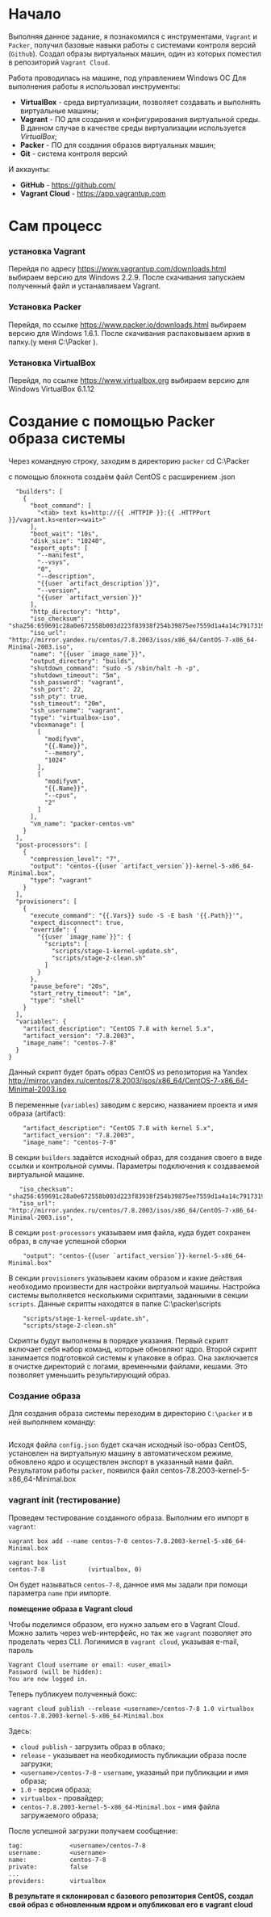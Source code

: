 # **Начало**

Выполняя данное задание, я познакомился  с инструментами, `Vagrant` и `Packer`, получил базовые навыки работы с системами контроля версий (`Github`). 
Создал образы виртуальных машин, один из которых поместил в репозиторий `Vagrant Cloud`.

Работа проводилась на машине, под управлением Windows ОС
Для выполнения работы я использовал инструменты:

- **VirtualBox** - среда виртуализации, позволяет создавать и выполнять виртуальные машины;
- **Vagrant** - ПО для создания и конфигурирования виртуальной среды. В данном случае в качестве среды виртуализации используется *VirtualBox*;
- **Packer** - ПО для создания образов виртуальных машин;
- **Git** - система контроля версий

И аккаунты:

- **GitHub** - https://github.com/
- **Vagrant Cloud** - https://app.vagrantup.com

# **Сам процесс**

### **установка Vagrant**
Перейдя по адресу https://www.vagrantup.com/downloads.html выбираем версию для Windows 2.2.9.
После скачивания запускаем полученный файл и устанавливаем Vagrant.

### **Установка Packer**
Перейдя, по ссылке https://www.packer.io/downloads.html выбираем версию для Windows 1.6.1.
После скачивания распаковываем архив в папку.(у меня C:\Packer ).

### **Установка VirtualBox**
Перейдя, по ссылке https://www.virtualbox.org выбираем версию для Windows VirtualBox 6.1.12

# **Создание с помощью Packer образа системы**
Через командную строку, заходим в директорию `packer`
cd C:\Packer

с помощью блокнота создаём файл CentOS с расширением .json 

```{
  "builders": [
    {
      "boot_command": [
        "<tab> text ks=http://{{ .HTTPIP }}:{{ .HTTPPort }}/vagrant.ks<enter><wait>"
      ],
      "boot_wait": "10s",
      "disk_size": "10240",
      "export_opts": [
        "--manifest",
        "--vsys",
        "0",
        "--description",
        "{{user `artifact_description`}}",
        "--version",
        "{{user `artifact_version`}}"
      ],
      "http_directory": "http",
      "iso_checksum": "sha256:659691c28a0e672558b003d223f83938f254b39875ee7559d1a4a14c79173193",
      "iso_url": "http://mirror.yandex.ru/centos/7.8.2003/isos/x86_64/CentOS-7-x86_64-Minimal-2003.iso",
      "name": "{{user `image_name`}}",
      "output_directory": "builds",
      "shutdown_command": "sudo -S /sbin/halt -h -p",
      "shutdown_timeout": "5m",
      "ssh_password": "vagrant",
      "ssh_port": 22,
      "ssh_pty": true,
      "ssh_timeout": "20m",
      "ssh_username": "vagrant",
      "type": "virtualbox-iso",
      "vboxmanage": [
        [
          "modifyvm",
          "{{.Name}}",
          "--memory",
          "1024"
        ],
        [
          "modifyvm",
          "{{.Name}}",
          "--cpus",
          "2"
        ]
      ],
      "vm_name": "packer-centos-vm"
    }
  ],
  "post-processors": [
    {
      "compression_level": "7",
      "output": "centos-{{user `artifact_version`}}-kernel-5-x86_64-Minimal.box",
      "type": "vagrant"
    }
  ],
  "provisioners": [
    {
      "execute_command": "{{.Vars}} sudo -S -E bash '{{.Path}}'",
      "expect_disconnect": true,
      "override": {
        "{{user `image_name`}}": {
          "scripts": [
            "scripts/stage-1-kernel-update.sh",
            "scripts/stage-2-clean.sh"
          ]
        }
      },
      "pause_before": "20s",
      "start_retry_timeout": "1m",
      "type": "shell"
    }
  ],
  "variables": {
    "artifact_description": "CentOS 7.8 with kernel 5.x",
    "artifact_version": "7.8.2003",
    "image_name": "centos-7-8"
  }
}
```
Данный скрипт будет брать образ CentOS из репозитория на Yandex
http://mirror.yandex.ru/centos/7.8.2003/isos/x86_64/CentOS-7-x86_64-Minimal-2003.iso

В переменные (`variables`) заводим с версию, названием проекта и имя образа (artifact):
```
    "artifact_description": "CentOS 7.8 with kernel 5.x",
    "artifact_version": "7.8.2003",
    "image_name": "centos-7-8"
```

В секции `builders` задаётся исходный образ, для создания своего в виде ссылки и контрольной суммы. Параметры подключения к создаваемой виртуальной машине.

```
   "iso_checksum": "sha256:659691c28a0e672558b003d223f83938f254b39875ee7559d1a4a14c79173193",
   "iso_url": "http://mirror.yandex.ru/centos/7.8.2003/isos/x86_64/CentOS-7-x86_64-Minimal-2003.iso",
```
В секции `post-processors` указываем имя файла, куда будет сохранен образ, в случае успешной сборки

```
    "output": "centos-{{user `artifact_version`}}-kernel-5-x86_64-Minimal.box"
```

В секции `provisioners` указываем каким образом и какие действия необходимо произвести для настройки виртуальой машины. 
Настройка системы выполняется несколькими скриптами, заданными в секции `scripts`. 
Данные скрипты находятся в папке С:\packer\scripts


        "scripts/stage-1-kernel-update.sh",
        "scripts/stage-2-clean.sh"

Скрипты будут выполнены в порядке указания. Первый скрипт включает себя набор команд, которые обновляют ядро. 
Второй скрипт занимается подготовкой системы к упаковке в образ. Она заключается в очистке директорий с логами, временными файлами, кешами. 
Это позволяет уменьшить результирующий образ. 

### **Создание образа**
Для создания образа системы переходим в директорию `C:\packer` и в ней выполняем команду:

```packer build centos.json
```

Исходя файла `config.json` будет скачан исходный iso-образ CentOS, установлен на виртуальную машину в автоматическом режиме, 
обновлено ядро и осуществлен экспорт в указанный нами файл. 
Результатом работы `packer`, появился файл centos-7.8.2003-kernel-5-x86_64-Minimal.box

### **vagrant init (тестирование)**
Проведем тестирование созданного образа. Выполним его импорт в `vagrant`:

```
vagrant box add --name centos-7-8 centos-7.8.2003-kernel-5-x86_64-Minimal.box

vagrant box list
centos-7-8            (virtualbox, 0)
```

Он будет называться `centos-7-8`, данное имя мы задали при помощи параметра `name` при импорте.

**помещение образа в Vagrant cloud**

Чтобы поделимся образом, его нужно зальем его в Vagrant Cloud. Можно залить через web-интерфейс, но так же `vagrant` позволяет это проделать через CLI.
Логинимся в `vagrant cloud`, указывая e-mail, пароль

```vagrant cloud auth login
Vagrant Cloud username or email: <user_email>
Password (will be hidden): 
You are now logged in.
```
Теперь публикуем полученный бокс:
```
vagrant cloud publish --release <username>/centos-7-8 1.0 virtualbox centos-7.8.2003-kernel-5-x86_64-Minimal.box
```
Здесь:
 - `cloud publish` - загрузить образ в облако;
 - `release` - указывает на необходимость публикации образа после загрузки;
 - `<username>/centos-7-8` - `username`, указаный при публикации и имя образа;
 - `1.0` - версия образа;
 - `virtualbox` - провайдер;
 - `centos-7.8.2003-kernel-5-x86_64-Minimal.box` - имя файла загружаемого образа;

После успешной загрузки получаем сообщение:


```Complete! Published <username>/centos-7-8
tag:             <username>/centos-7-8
username:        <username>
name:            centos-7-8
private:         false
...
providers:       virtualbox
```


**В результате я склонировал с базового репозитория CentOS, создал свой образ с обновленным ядром и опубликовал его в vagrant cloud**
